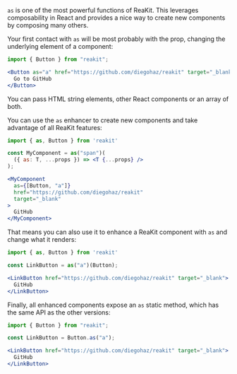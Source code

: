 `as` is one of the most powerful functions of ReaKit. This leverages composability in React and provides a nice way to create new components by composing many others.

Your first contact with `as` will be most probably with the prop, changing the underlying element of a component:
```jsx
import { Button } from "reakit";

<Button as="a" href="https://github.com/diegohaz/reakit" target="_blank">
  Go to GitHub
</Button>
```

You can pass HTML string elements, other React components or an array of both.

You can use the `as` enhancer to create new components and take advantage of all ReaKit features:

```jsx
import { as, Button } from 'reakit'

const MyComponent = as("span")(
  ({ as: T, ...props }) => <T {...props} />
);

<MyComponent 
  as={[Button, "a"]} 
  href="https://github.com/diegohaz/reakit" 
  target="_blank"
>
  GitHub
</MyComponent>
```

That means you can also use it to enhance a ReaKit component with `as` and change what it renders:

```jsx
import { as, Button } from 'reakit'

const LinkButton = as("a")(Button);

<LinkButton href="https://github.com/diegohaz/reakit" target="_blank">
  GitHub
</LinkButton>
```

Finally, all enhanced components expose an `as` static method, which has the same API as the other versions:

```jsx
import { Button } from "reakit";

const LinkButton = Button.as("a");

<LinkButton href="https://github.com/diegohaz/reakit" target="_blank">
  GitHub
</LinkButton>
```